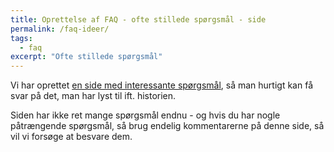 ```yaml
---
title: Oprettelse af FAQ - ofte stillede spørgsmål - side
permalink: /faq-ideer/
tags:
  - faq
excerpt: "Ofte stillede spørgsmål"
---
```


Vi har oprettet [en side med interessante spørgsmål](/faq/), så man hurtigt kan få svar på det, man har lyst til ift. historien.

Siden har ikke ret mange spørgsmål endnu - og hvis du har nogle påtrængende spørgsmål, så brug endelig kommentarerne på denne side, så vil vi forsøge at besvare dem.
